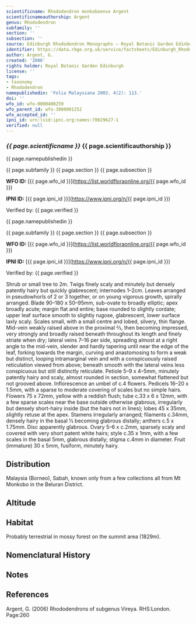 ```yaml
---
scientificname: Rhododendron monkoboense Argent
scientificnameauthorship: Argent
genus: Rhododendron
subfamily: ''
section: ''
subsection: ''
source: Edinburgh Rhododendron Monographs – Royal Botanic Garden Edinburgh
identifier: https://data.rbge.org.uk/service/factsheets/Edinburgh_Rhododendron_Monographs.xhtml
author: Argent, G.
created: '2006'
rights holder: Royal Botanic Garden Edinburgh
license: ''
tags:
- taxonomy
- Rhododendron
namepublishedin: 'Folia Malaysiana 2003. 4(2): 113.'
doi: ''
wfo_id: wfo-0000400259
wfo_parent_id: wfo-3000001252
wfo_accepted_id: ''
ipni_id: urn:lsid:ipni.org:names:70029627-1
verified: null
---
```

### _{{ page.scientificname }}_ {{ page.scientificauthorship }}
 {{ page.namepublishedin }}

{{ page.subfamily }} {{ page.section }} {{ page.subsection }}

**WFO ID:** [{{ page.wfo_id }}](https://list.worldfloraonline.org/{{ page.wfo_id }})

**IPNI ID:** [{{ page.ipni_id }}](https://www.ipni.org/n/{{ page.ipni_id }})

Verified by: {{ page.verified }}

 {{ page.namepublishedin }}

{{ page.subfamily }} {{ page.section }} {{ page.subsection }}

**WFO ID:** [{{ page.wfo_id }}](https://list.worldfloraonline.org/{{ page.wfo_id }})

**IPNI ID:** [{{ page.ipni_id }}](https://www.ipni.org/n/{{ page.ipni_id }})

Verified by: {{ page.verified }}



Shrub or small tree to 2m. Twigs finely scaly and minutely but densely patently hairy but quickly glabrescent; internodes 1–2cm. Leaves arranged in pseudo­whorls of 2 or 3 together, or on young vigorous growth, spirally arranged. Blade 90–180 x 50–95mm, sub-ovate to broadly elliptic; apex broadly acute; margin flat and entire; base rounded to slightly cordate; upper leaf surface smooth to slightly rugose, glabrescent, lower surface laxly scaly. Scales small, with a small centre and lobed, silvery, thin flange. Mid-vein weakly raised above in the proximal 2⁄3, then becoming impressed, very strongly and broadly raised beneath throughout its length and finely striate when dry; lateral veins 7–16 per side, spreading almost at a right angle to the mid-vein, slender and hardly tapering until near the edge of the leaf, forking towards the margin, curving and anastomosing to form a weak but distinct, looping intramarginal vein and with a conspicuously raised reticulation viewed from above; beneath smooth with the lateral veins less conspicuous but still distinctly reticulate. Petiole 5–9 x 4–5mm, minutely patently hairy and scaly, almost rounded in section, somewhat flattened but not grooved above. Inflorescence an umbel of c.4 flowers. Pedicels 16–20 x 1.5mm, with a sparse to moderate covering of scales but no simple hairs. Flowers 75 x 72mm, yellow with a reddish flush; tube c.33 x 6 x 12mm, with a few sparse scales near the base outside otherwise glabrous, irregularly but densely short-hairy inside (but the hairs not in lines); lobes 45 x 35mm, slightly retuse at the apex. Stamens irregularly arranged; filaments c.34mm, densely hairy in the basal 1⁄3 becoming glabrous distally; anthers c.5 x 1.75mm. Disc apparently glabrous. Ovary 5–6 x c.2mm, sparsely scaly and covered with very short patent white hairs; style c.35 x 1mm, with a few scales in the basal 5mm, glabrous distally; stigma c.4mm in diameter. Fruit (immature) 30 x 5mm, fusiform, minutely hairy.

## Distribution
Malaysia (Borneo), Sabah, known only from a few collections all from Mt Monkobo in the Beluran District.

## Altitude


## Habitat
Probably terrestrial in mossy forest on the summit area (1829m).

## Nomenclatural History

                       
## Notes


## References

Argent, G. (2006) Rhododendrons of subgenus Vireya. RHS:London. Page:260
